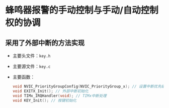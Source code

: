 # 蜂鸣器报警的手动控制与手动/自动控制权的协调

## 采用了外部中断的方法实现

- 主要头文件：`key.h`

- 主要源文件：`key.c`

- 主要函数：

  ```c
  void NVIC_PriorityGroupConfig(NVIC_PriorityGroup_x); // 设置中断优先级分组
  void EXITX_Init(); // 外部中断初始化
  void TIMx_IRQHandler(void); // TIMx中断处理
  void KEY_Init(); // 按键初始化
  ```
  
  

